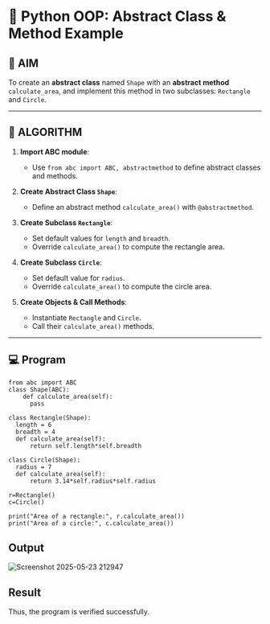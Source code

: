 # 🐍 Python OOP: Abstract Class & Method Example

## 🎯 AIM

To create an **abstract class** named `Shape` with an **abstract method** `calculate_area`, and implement this method in two subclasses: `Rectangle` and `Circle`.

---

## 🧠 ALGORITHM

1. **Import ABC module**:
   - Use `from abc import ABC, abstractmethod` to define abstract classes and methods.

2. **Create Abstract Class `Shape`**:
   - Define an abstract method `calculate_area()` with `@abstractmethod`.

3. **Create Subclass `Rectangle`**:
   - Set default values for `length` and `breadth`.
   - Override `calculate_area()` to compute the rectangle area.

4. **Create Subclass `Circle`**:
   - Set default value for `radius`.
   - Override `calculate_area()` to compute the circle area.

5. **Create Objects & Call Methods**:
   - Instantiate `Rectangle` and `Circle`.
   - Call their `calculate_area()` methods.

---

## 💻 Program

```
from abc import ABC
class Shape(ABC): 
    def calculate_area(self):
      pass

class Rectangle(Shape):
  length = 6
  breadth = 4
  def calculate_area(self):
      return self.length*self.breadth

class Circle(Shape):
  radius = 7
  def calculate_area(self):
      return 3.14*self.radius*self.radius

r=Rectangle()
c=Circle() 

print("Area of a rectangle:", r.calculate_area()) 
print("Area of a circle:", c.calculate_area())  
```

## Output

![Screenshot 2025-05-23 212947](https://github.com/user-attachments/assets/8c0dbfd1-78c7-454a-a643-b6c5ec2f40fd)


## Result

Thus, the program is verified successfully.
